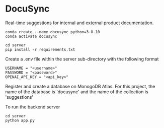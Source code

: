 # DocuSync
Real-time suggestions for internal and external product documentation.


```
conda create --name docusync python=3.8.10
conda activate docusync
```

```
cd server
pip install -r requirements.txt
```

Create a .env file within the server sub-directory with the following format
```
USERNAME = "<username>"
PASSWORD = "<password>"
OPENAI_API_KEY = "<api_key>"
```

Register and create a database on MonogoDB Atlas. For this project, the name of the database is 'docusync' and the name of the collection is 'suggestions'

To run the backend server
```
cd server
python app.py
```


